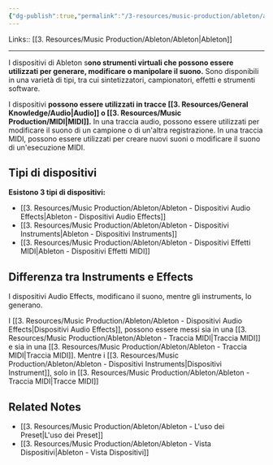 ```yaml
---
{"dg-publish":true,"permalink":"/3-resources/music-production/ableton/ableton-dispositivi/"}
---
```


Links:: [[3. Resources/Music Production/Ableton/Ableton\|Ableton]]

---

I dispositivi di Ableton s**ono strumenti virtuali che possono essere utilizzati per generare, modificare o manipolare il suono.** Sono disponibili in una varietà di tipi, tra cui sintetizzatori, campionatori, effetti e strumenti software.

I dispositivi **possono essere utilizzati in tracce [[3. Resources/General Knowledge/Audio\|Audio]] o [[3. Resources/Music Production/MIDI\|MIDI]].** In una traccia audio, possono essere utilizzati per modificare il suono di un campione o di un'altra registrazione. In una traccia MIDI, possono essere utilizzati per creare nuovi suoni o modificare il suono di un'esecuzione MIDI.

## Tipi di dispositivi

**Esistono 3 tipi di dispositivi:**

- [[3. Resources/Music Production/Ableton/Ableton - Dispositivi Audio Effects\|Ableton - Dispositivi Audio Effects]]
- [[3. Resources/Music Production/Ableton/Ableton - Dispositivi Instruments\|Ableton - Dispositivi Instruments]]
- [[3. Resources/Music Production/Ableton/Ableton - Dispositivi Effetti MIDI\|Ableton - Dispositivi Effetti MIDI]]


## Differenza tra Instruments e Effects

I dispositivi Audio Effects, modificano il suono, mentre gli instruments, lo generano. 

I [[3. Resources/Music Production/Ableton/Ableton - Dispositivi Audio Effects\|Dispositivi Audio Effects]], possono essere messi sia in una [[3. Resources/Music Production/Ableton/Ableton - Traccia MIDI\|Traccia MIDI]] e sia in una [[3. Resources/Music Production/Ableton/Ableton - Traccia MIDI\|Traccia MIDI]]. Mentre i [[3. Resources/Music Production/Ableton/Ableton - Dispositivi Instruments\|Dispositivi Instrument]], solo in [[3. Resources/Music Production/Ableton/Ableton - Traccia MIDI\|Tracce MIDI]]


## Related Notes

- [[3. Resources/Music Production/Ableton/Ableton - L'uso dei Preset\|L'uso dei Preset]]
- [[3. Resources/Music Production/Ableton/Ableton - Vista Dispositivi\|Ableton - Vista Dispositivi]]

